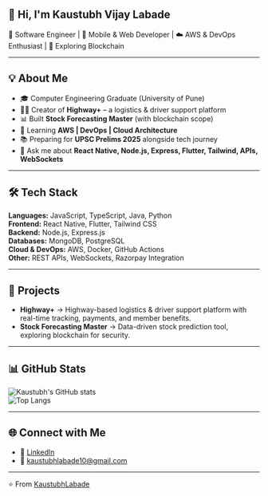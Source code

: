## 👋 Hi, I'm Kaustubh Vijay Labade  

🚀 Software Engineer | 📱 Mobile & Web Developer | ☁️ AWS & DevOps Enthusiast | 🔗 Exploring Blockchain  

---

## 💡 About Me  
- 🎓 Computer Engineering Graduate (University of Pune)  
- 👨‍💻 Creator of **Highway+** – a logistics & driver support platform  
- 📊 Built **Stock Forecasting Master** (with blockchain scope)  
- 🌱 Learning **AWS | DevOps | Cloud Architecture**  
- 📚 Preparing for **UPSC Prelims 2025** alongside tech journey  
- 💬 Ask me about **React Native, Node.js, Express, Flutter, Tailwind, APIs, WebSockets**  

---

## 🛠️ Tech Stack  
**Languages:** JavaScript, TypeScript, Java, Python  
**Frontend:** React Native, Flutter, Tailwind CSS  
**Backend:** Node.js, Express.js  
**Databases:** MongoDB, PostgreSQL  
**Cloud & DevOps:** AWS, Docker, GitHub Actions  
**Other:** REST APIs, WebSockets, Razorpay Integration  

---

## 🚀 Projects  
- **Highway+** → Highway-based logistics & driver support platform with real-time tracking, payments, and member benefits.  
- **Stock Forecasting Master** → Data-driven stock prediction tool, exploring blockchain for security.  

---

## 📊 GitHub Stats  
![Kaustubh's GitHub stats](https://github-readme-stats.vercel.app/api?username=KaustubhLabade&show_icons=true&theme=tokyonight)  
![Top Langs](https://github-readme-stats.vercel.app/api/top-langs/?username=KaustubhLabade&layout=compact&theme=tokyonight)  

---

## 🌐 Connect with Me  
- 💼 [LinkedIn](https://www.linkedin.com/kaustubh-labade/)  
- 📧 kaustubhlabade10@gmail.com  

---

⭐️ From [KaustubhLabade](https://github.com/KaustubhLabade)
